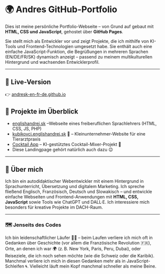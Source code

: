 # 🌍 Andres GitHub-Portfolio

Dies ist meine persönliche Portfolio-Webseite – von Grund auf gebaut mit **HTML, CSS und JavaScript**, gehostet über **GitHub Pages**.

Sie stellt mich als Entwickler vor und zeigt Projekte, die ich mithilfe von KI-Tools und Frontend-Technologien umgesetzt habe. Sie enthält auch eine einfache JavaScript-Funktion, die Begrüßungen in mehreren Sprachen (EN/DE/FR/SK) dynamisch anzeigt – passend zu meinem multikulturellen Hintergrund und wachsenden Entwicklerprofil.

---

## 🔗 Live-Version  
👉 [andresk-en-fr-de.github.io](https://andresk-en-fr-de.github.io)


## 🧪 Projekte im Überblick
- [englishandrej.sk](https://englishandrej.sk) –Webseite eines freiberuflichen Sprachlehrers (HTML, CSS, JS, PHP)  
- [kubikovci.englishandrej.sk](https://kubikovci.englishandrej.sk) 🐾 – Kleinunternehmer-Website für eine Tierarztpraxis  
- [Cocktail App](https://andresk-en-fr-de.github.io/andre-s-cocktail-app/) – KI-gestütztes Cocktail-Mixer-Projekt 🍹  
- Diese Landingpage gehört natürlich auch dazu 😉

---

## 🧠 Über mich

Ich bin ein autodidaktischer Webentwickler mit einem Hintergrund in Sprachunterricht, Übersetzung und digitalem Marketing. Ich spreche fließend Englisch, Französisch, Deutsch und Slowakisch – und entwickle einfache Webseiten und Frontend-Anwendungen mit **HTML, CSS, JavaScript** sowie Tools wie ChatGPT und DALL·E. Ich interessiere mich besonders für kreative Projekte im DACH-Raum.

---

### 🗺️ Jenseits des Codes

Ich bin leidenschaftlicher Läufer 🏃‍♂️ – beim Laufen verliere ich mich oft in Gedanken über Geschichte (vor allem die Französische Revolution 🇫🇷), Orte, an denen ich war 🌍 (z. B. New York, Paris, Peru, Dubai), oder Reiseziele, die ich noch sehen möchte (wie die Schweiz oder die Karibik). Manchmal verliere ich mich in diesen Gedanken mehr als in JavaScript-Schleifen 🌀. Vielleicht läuft mein Kopf manchmal schneller als meine Beine.
